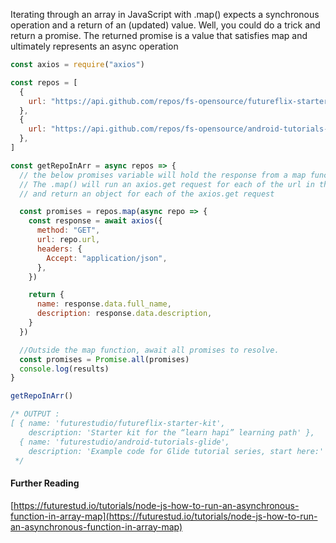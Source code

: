 Iterating through an array in JavaScript with .map() expects a synchronous operation and a return of an (updated) value. Well, you could do a trick and return a promise. The returned promise is a value that satisfies map and ultimately represents an async operation

```js
const axios = require("axios")

const repos = [
  {
    url: "https://api.github.com/repos/fs-opensource/futureflix-starter-kit",
  },
  {
    url: "https://api.github.com/repos/fs-opensource/android-tutorials-glide",
  },
]

const getRepoInArr = async repos => {
  // the below promises variable will hold the response from a map function.
  // The .map() will run an axios.get request for each of the url in the given array
  // and return an object for each of the axios.get request

  const promises = repos.map(async repo => {
    const response = await axios({
      method: "GET",
      url: repo.url,
      headers: {
        Accept: "application/json",
      },
    })

    return {
      name: response.data.full_name,
      description: response.data.description,
    }
  })

  //Outside the map function, await all promises to resolve.
  const promises = Promise.all(promises)
  console.log(results)
}

getRepoInArr()

/* OUTPUT :
[ { name: 'futurestudio/futureflix-starter-kit',
    description: 'Starter kit for the “learn hapi” learning path' },
  { name: 'futurestudio/android-tutorials-glide',
    description: 'Example code for Glide tutorial series, start here:' } ]
 */
```

#### Further Reading

[https://futurestud.io/tutorials/node-js-how-to-run-an-asynchronous-function-in-array-map](https://futurestud.io/tutorials/node-js-how-to-run-an-asynchronous-function-in-array-map)
